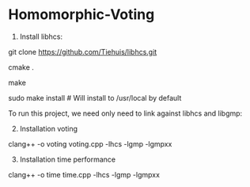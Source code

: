 # Homomorphic-Voting

1) Install libhcs:

git clone https://github.com/Tiehuis/libhcs.git

cmake .

make

sudo make install # Will install to /usr/local by default


To run this project, we need only need to link against libhcs and libgmp:

2) Installation voting

clang++ -o voting voting.cpp -lhcs -lgmp -lgmpxx


3) Installation time performance

clang++ -o time time.cpp -lhcs -lgmp -lgmpxx
